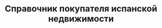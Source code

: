 ﻿---
layout: theme
title: 'Справочник покупателя испанской недвижимости'
permalink: blogs/handbook
categories:
  - pay
  - coasts
  - mortgage
  - visa
---